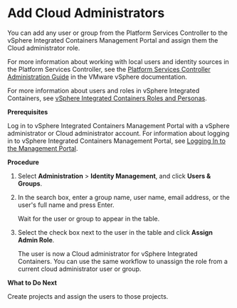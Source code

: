 # Add Cloud Administrators

You can add any user or group from the Platform Services Controller to the vSphere Integrated Containers Management Portal and assign them the Cloud administrator role.  

For more information about working with local users and identity sources in the Platform Services Controller, see the [Platform Services Controller Administration Guide](https://docs.vmware.com/en/VMware-vSphere/6.7/com.vmware.psc.doc/GUID-9451A5B4-5747-42C1-8A82-83AFCC1F2861.html "Platform Services Controller Administration Guide") in the VMware vSphere documentation.

For more information about users and roles in vSphere Integrated Containers, see [vSphere Integrated Containers Roles and Personas](../vic_overview/roles_and_personas.md).

**Prerequisites**

Log in to vSphere Integrated Containers Management Portal with a vSphere administrator or Cloud administrator account. For information about logging in to vSphere Integrated Containers Management Portal, see [Logging In to the Management Portal](logging_in_mp.md).

**Procedure**

1. Select **Administration** > **Identity Management**, and click **Users & Groups**.
3. In the search box, enter a group name, user name, email address, or the user's full name and press Enter.

	Wait for the user or group to appear in the table.

5. Select the check box next to the user in the table and click **Assign Admin Role**.
	
	The user is now a Cloud administrator for vSphere Integrated Containers. You can use the same workflow to unassign the role from a current cloud administrator user or group.

   
**What to Do Next**

Create projects and assign the users to those projects.
